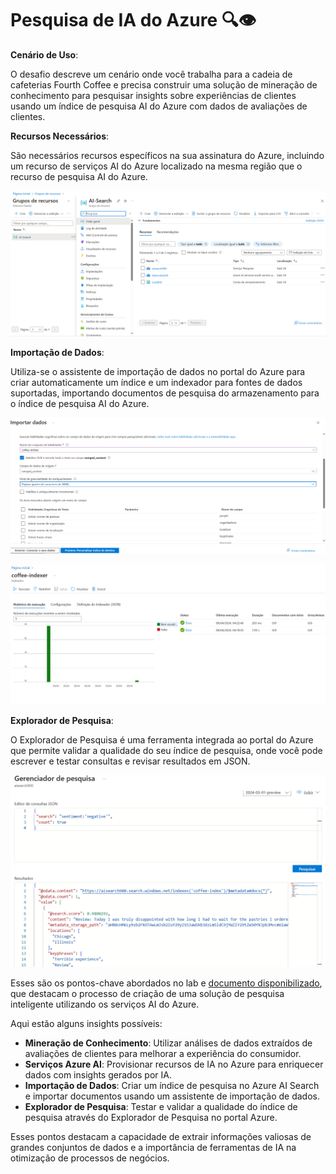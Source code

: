 # Pesquisa de IA do Azure 🔍👁


**Cenário de Uso**:
 
  O desafio descreve um cenário onde você trabalha para a cadeia de cafeterias Fourth Coffee e precisa construir uma solução de mineração de conhecimento para pesquisar insights sobre experiências de clientes usando um índice de pesquisa AI do Azure com dados de avaliações de clientes.

**Recursos Necessários**:
 
  São necessários recursos específicos na sua assinatura do Azure, incluindo um recurso de serviços AI do Azure localizado na mesma região que o recurso de pesquisa AI do Azure.

![GR](img/recursos.PNG)


**Importação de Dados**: 

Utiliza-se o assistente de importação de dados no portal do Azure para criar automaticamente um índice e um indexador para fontes de dados suportadas, importando documentos de pesquisa do armazenamento para o índice de pesquisa AI do Azure.

![ID](img/Importandodados.PNG)

![import](img/result.PNG)

**Explorador de Pesquisa**: 

O Explorador de Pesquisa é uma ferramenta integrada ao portal do Azure que permite validar a qualidade do seu índice de pesquisa, onde você pode escrever e testar consultas e revisar resultados em JSON.

![resultado](img/consultascomaisearch.PNG)

Esses são os pontos-chave abordados no lab e [documento disponibilizado](https://microsoftlearning.github.io/mslearn-ai-fundamentals/Instructions/Labs/11-ai-search.html), que destacam o processo de criação de uma solução de pesquisa inteligente utilizando os serviços AI do Azure. 

Aqui estão alguns insights possíveis:

- **Mineração de Conhecimento**: Utilizar análises de dados extraídos de avaliações de clientes para melhorar a experiência do consumidor.
- **Serviços Azure AI**: Provisionar recursos de IA no Azure para enriquecer dados com insights gerados por IA.
- **Importação de Dados**: Criar um índice de pesquisa no Azure AI Search e importar documentos usando um assistente de importação de dados.
- **Explorador de Pesquisa**: Testar e validar a qualidade do índice de pesquisa através do Explorador de Pesquisa no portal Azure.

Esses pontos destacam a capacidade de extrair informações valiosas de grandes conjuntos de dados e a importância de ferramentas de IA na otimização de processos de negócios.